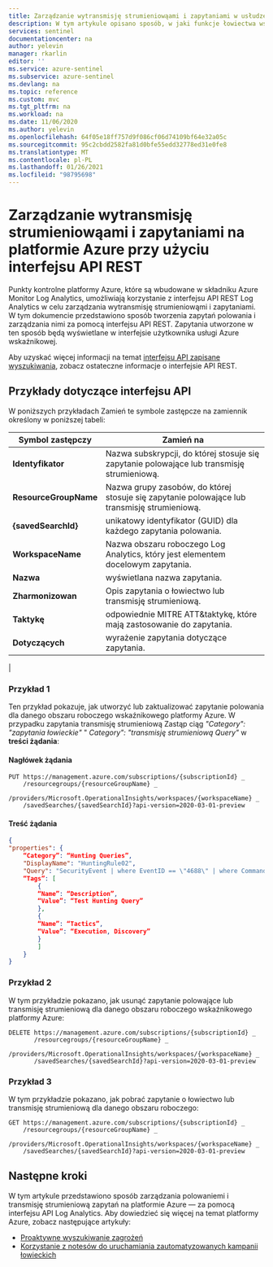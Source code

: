 ```yaml
---
title: Zarządzanie wytransmisję strumieniowąami i zapytaniami w usłudze Azure wskaźnikiem przy użyciu interfejsu API REST | Microsoft Docs
description: W tym artykule opisano sposób, w jaki funkcje łowiectwa wskaźnikowego platformy Azure umożliwiają skorzystanie z Log Analytics interfejsu API REST w celu zarządzania wydziałami i transmisję strumieniową zapytań.
services: sentinel
documentationcenter: na
author: yelevin
manager: rkarlin
editor: ''
ms.service: azure-sentinel
ms.subservice: azure-sentinel
ms.devlang: na
ms.topic: reference
ms.custom: mvc
ms.tgt_pltfrm: na
ms.workload: na
ms.date: 11/06/2020
ms.author: yelevin
ms.openlocfilehash: 64f05e18ff757d9f086cf06d74109bf64e32a05c
ms.sourcegitcommit: 95c2cbdd2582fa81d0bfe55edd32778ed31e0fe8
ms.translationtype: MT
ms.contentlocale: pl-PL
ms.lasthandoff: 01/26/2021
ms.locfileid: "98795698"
---
```

# <a name="manage-hunting-and-livestream-queries-in-azure-sentinel-using-rest-api"></a>Zarządzanie wytransmisję strumieniowąami i zapytaniami na platformie Azure przy użyciu interfejsu API REST

Punkty kontrolne platformy Azure, które są wbudowane w składniku Azure Monitor Log Analytics, umożliwiają korzystanie z interfejsu API REST Log Analytics w celu zarządzania wytransmisję strumieniowąmi i zapytaniami. W tym dokumencie przedstawiono sposób tworzenia zapytań polowania i zarządzania nimi za pomocą interfejsu API REST.  Zapytania utworzone w ten sposób będą wyświetlane w interfejsie użytkownika usługi Azure wskaźnikowej.

Aby uzyskać więcej informacji na temat [interfejsu API zapisane wyszukiwania](/rest/api/loganalytics/savedsearches), zobacz ostateczne informacje o interfejsie API REST.

## <a name="api-examples"></a>Przykłady dotyczące interfejsu API

W poniższych przykładach Zamień te symbole zastępcze na zamiennik określony w poniższej tabeli:

| Symbol zastępczy | Zamień na |
|-|-|
| **Identyfikator** | Nazwa subskrypcji, do której stosuje się zapytanie polowające lub transmisję strumieniową. |
| **ResourceGroupName** | Nazwa grupy zasobów, do której stosuje się zapytanie polowające lub transmisję strumieniową. |
| **{savedSearchId}** | unikatowy identyfikator (GUID) dla każdego zapytania polowania. |
| **WorkspaceName** | Nazwa obszaru roboczego Log Analytics, który jest elementem docelowym zapytania. |
| **Nazwa** | wyświetlana nazwa zapytania. |
| **Zharmonizowan** | Opis zapytania o łowiectwo lub transmisję strumieniową. |
| **Taktykę** | odpowiednie MITRE ATT&taktykę, które mają zastosowanie do zapytania. |
| **Dotyczących** | wyrażenie zapytania dotyczące zapytania. |
|  

### <a name="example-1"></a>Przykład 1

Ten przykład pokazuje, jak utworzyć lub zaktualizować zapytanie polowania dla danego obszaru roboczego wskaźnikowego platformy Azure.  W przypadku zapytania transmisję strumieniową Zastąp ciąg *"Category": "zapytania łowieckie"* " *Category": "transmisję strumieniową Query"* w **treści żądania**: 

#### <a name="request-header"></a>Nagłówek żądania

```http
PUT https://management.azure.com/subscriptions/{subscriptionId} _
    /resourcegroups/{resourceGroupName} _
    /providers/Microsoft.OperationalInsights/workspaces/{workspaceName} _
    /savedSearches/{savedSearchId}?api-version=2020-03-01-preview
```

#### <a name="request-body"></a>Treść żądania

```json
{
"properties": {
    “Category”: “Hunting Queries”,
    "DisplayName": "HuntingRule02",
    "Query": "SecurityEvent | where EventID == \"4688\" | where CommandLine contains \"-noni -ep bypass $\"",
    “Tags”: [
        { 
        “Name”: “Description”,
        “Value”: “Test Hunting Query”
        },
        { 
        “Name”: “Tactics”,
        “Value”: “Execution, Discovery”
        }
        ]        
    }
}
```

### <a name="example-2"></a>Przykład 2

W tym przykładzie pokazano, jak usunąć zapytanie polowające lub transmisję strumieniową dla danego obszaru roboczego wskaźnikowego platformy Azure:

```http
DELETE https://management.azure.com/subscriptions/{subscriptionId} _
       /resourcegroups/{resourceGroupName} _
       /providers/Microsoft.OperationalInsights/workspaces/{workspaceName} _
       /savedSearches/{savedSearchId}?api-version=2020-03-01-preview
```

### <a name="example-3"></a>Przykład 3

W tym przykładzie pokazano, jak pobrać zapytanie o łowiectwo lub transmisję strumieniową dla danego obszaru roboczego:

```http
GET https://management.azure.com/subscriptions/{subscriptionId} _
    /resourcegroups/{resourceGroupName} _
    /providers/Microsoft.OperationalInsights/workspaces/{workspaceName} _
    /savedSearches/{savedSearchId}?api-version=2020-03-01-preview
```

## <a name="next-steps"></a>Następne kroki

W tym artykule przedstawiono sposób zarządzania polowaniemi i transmisję strumieniową zapytań na platformie Azure — za pomocą interfejsu API Log Analytics. Aby dowiedzieć się więcej na temat platformy Azure, zobacz następujące artykuły:

- [Proaktywne wyszukiwanie zagrożeń](hunting.md)
- [Korzystanie z notesów do uruchamiania zautomatyzowanych kampanii łowieckich](notebooks.md)